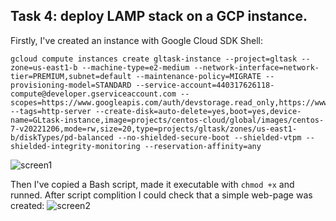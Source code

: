Task 4: deploy LAMP stack on a GCP instance.
-----------------
Firstly, I've created an instance with Google Cloud SDK Shell:
```shell
gcloud compute instances create gltask-instance --project=gltask --zone=us-east1-b --machine-type=e2-medium --network-interface=network-tier=PREMIUM,subnet=default --maintenance-policy=MIGRATE --provisioning-model=STANDARD --service-account=440317626118-compute@developer.gserviceaccount.com --scopes=https://www.googleapis.com/auth/devstorage.read_only,https://www.googleapis.com/auth/logging.write,https://www.googleapis.com/auth/monitoring.write,https://www.googleapis.com/auth/servicecontrol,https://www.googleapis.com/auth/service.management.readonly,https://www.googleapis.com/auth/trace.append --tags=http-server --create-disk=auto-delete=yes,boot=yes,device-name=GLtask-instance,image=projects/centos-cloud/global/images/centos-7-v20221206,mode=rw,size=20,type=projects/gltask/zones/us-east1-b/diskTypes/pd-balanced --no-shielded-secure-boot --shielded-vtpm --shielded-integrity-monitoring --reservation-affinity=any
```
![screen1](https://user-images.githubusercontent.com/106439773/209690413-89eac8da-f865-4b90-b612-16330e392185.png)

Then I've copied a Bash script, made it executable with `chmod +x` and runned.
After script complition I could check that a simple web-page was created:
![screen2](https://user-images.githubusercontent.com/106439773/209690757-934ad658-d774-4656-8cd7-cd9773e6ccb9.png)
